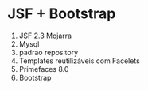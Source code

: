 # JSF + Bootstrap



1. JSF 2.3 Mojarra
2. Mysql
3. padrao repository
4. Templates reutilizáveis com Facelets
5. Primefaces 8.0
6. Bootstrap



